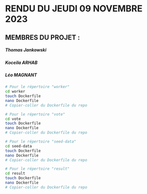 # **RENDU DU JEUDI 09 NOVEMBRE 2023**
## MEMBRES DU PROJET :
##### Thomas Jankowski
##### Koceila ARHAB
##### Léo MAGNANT

```bash
# Pour le répertoire "worker"
cd worker
touch Dockerfile
nano Dockerfile
# Copier-coller du Dockerfile du repo

# Pour le répertoire "vote"
cd vote
touch Dockerfile
nano Dockerfile
# Copier-coller du Dockerfile du repo

# Pour le répertoire "seed-data"
cd seed-data
touch Dockerfile
nano Dockerfile
# Copier-coller du Dockerfile du repo

# Pour le répertoire "result"
cd result
touch Dockerfile
nano Dockerfile
# Copier-coller du Dockerfile du repo

